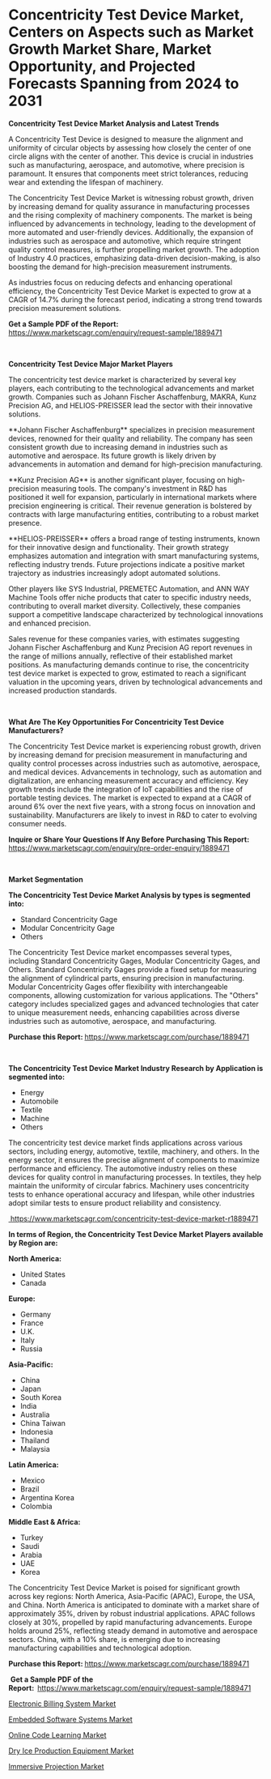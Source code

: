 <p><h1>Concentricity Test Device Market, Centers on Aspects such as Market Growth Market Share, Market Opportunity, and Projected Forecasts Spanning from 2024 to 2031</h1></p><p><strong>Concentricity Test Device Market Analysis and Latest Trends</strong></p>
<p><p>A Concentricity Test Device is designed to measure the alignment and uniformity of circular objects by assessing how closely the center of one circle aligns with the center of another. This device is crucial in industries such as manufacturing, aerospace, and automotive, where precision is paramount. It ensures that components meet strict tolerances, reducing wear and extending the lifespan of machinery.</p><p>The Concentricity Test Device Market is witnessing robust growth, driven by increasing demand for quality assurance in manufacturing processes and the rising complexity of machinery components. The market is being influenced by advancements in technology, leading to the development of more automated and user-friendly devices. Additionally, the expansion of industries such as aerospace and automotive, which require stringent quality control measures, is further propelling market growth. The adoption of Industry 4.0 practices, emphasizing data-driven decision-making, is also boosting the demand for high-precision measurement instruments. </p><p>As industries focus on reducing defects and enhancing operational efficiency, the Concentricity Test Device Market is expected to grow at a CAGR of 14.7% during the forecast period, indicating a strong trend towards precision measurement solutions.</p></p>
<p><strong>Get a Sample PDF of the Report:&nbsp;</strong> <a href="https://www.marketscagr.com/enquiry/request-sample/1889471?utm_campaign=1436&utm_medium=2&utm_source=Github&utm_content=ia&utm_term=24102024&utm_id=concentricity-test-device">https://www.marketscagr.com/enquiry/request-sample/1889471</a></p>
<p>&nbsp;</p>
<p><strong>Concentricity Test Device Major Market Players</strong></p>
<p><p>The concentricity test device market is characterized by several key players, each contributing to the technological advancements and market growth. Companies such as Johann Fischer Aschaffenburg, MAKRA, Kunz Precision AG, and HELIOS-PREISSER lead the sector with their innovative solutions.</p><p>**Johann Fischer Aschaffenburg** specializes in precision measurement devices, renowned for their quality and reliability. The company has seen consistent growth due to increasing demand in industries such as automotive and aerospace. Its future growth is likely driven by advancements in automation and demand for high-precision manufacturing.</p><p>**Kunz Precision AG** is another significant player, focusing on high-precision measuring tools. The company's investment in R&D has positioned it well for expansion, particularly in international markets where precision engineering is critical. Their revenue generation is bolstered by contracts with large manufacturing entities, contributing to a robust market presence.</p><p>**HELIOS-PREISSER** offers a broad range of testing instruments, known for their innovative design and functionality. Their growth strategy emphasizes automation and integration with smart manufacturing systems, reflecting industry trends. Future projections indicate a positive market trajectory as industries increasingly adopt automated solutions.</p><p>Other players like SYS Industrial, PREMETEC Automation, and ANN WAY Machine Tools offer niche products that cater to specific industry needs, contributing to overall market diversity. Collectively, these companies support a competitive landscape characterized by technological innovations and enhanced precision.</p><p>Sales revenue for these companies varies, with estimates suggesting Johann Fischer Aschaffenburg and Kunz Precision AG report revenues in the range of millions annually, reflective of their established market positions. As manufacturing demands continue to rise, the concentricity test device market is expected to grow, estimated to reach a significant valuation in the upcoming years, driven by technological advancements and increased production standards.</p></p>
<p>&nbsp;</p>
<p><strong>What Are The Key Opportunities For Concentricity Test Device Manufacturers?</strong></p>
<p><p>The Concentricity Test Device market is experiencing robust growth, driven by increasing demand for precision measurement in manufacturing and quality control processes across industries such as automotive, aerospace, and medical devices. Advancements in technology, such as automation and digitalization, are enhancing measurement accuracy and efficiency. Key growth trends include the integration of IoT capabilities and the rise of portable testing devices. The market is expected to expand at a CAGR of around 6% over the next five years, with a strong focus on innovation and sustainability. Manufacturers are likely to invest in R&D to cater to evolving consumer needs.</p></p>
<p><strong>Inquire or Share Your Questions If Any Before Purchasing This Report:</strong> <a href="https://www.marketscagr.com/enquiry/pre-order-enquiry/1889471?utm_campaign=1436&utm_medium=2&utm_source=Github&utm_content=ia&utm_term=24102024&utm_id=concentricity-test-device">https://www.marketscagr.com/enquiry/pre-order-enquiry/1889471</a></p>
<p>&nbsp;</p>
<p><strong>Market Segmentation</strong></p>
<p><strong>The Concentricity Test Device Market Analysis by types is segmented into:</strong></p>
<p><ul><li>Standard Concentricity Gage</li><li>Modular Concentricity Gage</li><li>Others</li></ul></p>
<p><p>The Concentricity Test Device market encompasses several types, including Standard Concentricity Gages, Modular Concentricity Gages, and Others. Standard Concentricity Gages provide a fixed setup for measuring the alignment of cylindrical parts, ensuring precision in manufacturing. Modular Concentricity Gages offer flexibility with interchangeable components, allowing customization for various applications. The "Others" category includes specialized gages and advanced technologies that cater to unique measurement needs, enhancing capabilities across diverse industries such as automotive, aerospace, and manufacturing.</p></p>
<p><strong>Purchase this Report:&nbsp;</strong><a href="https://www.marketscagr.com/purchase/1889471?utm_campaign=1436&utm_medium=2&utm_source=Github&utm_content=ia&utm_term=24102024&utm_id=concentricity-test-device">https://www.marketscagr.com/purchase/1889471</a></p>
<p>&nbsp;</p>
<p><strong>The Concentricity Test Device Market Industry Research by Application is segmented into:</strong></p>
<p><ul><li>Energy</li><li>Automobile</li><li>Textile</li><li>Machine</li><li>Others</li></ul></p>
<p><p>The concentricity test device market finds applications across various sectors, including energy, automotive, textile, machinery, and others. In the energy sector, it ensures the precise alignment of components to maximize performance and efficiency. The automotive industry relies on these devices for quality control in manufacturing processes. In textiles, they help maintain the uniformity of circular fabrics. Machinery uses concentricity tests to enhance operational accuracy and lifespan, while other industries adopt similar tests to ensure product reliability and consistency.</p></p>
<p><a href="https://www.marketscagr.com/concentricity-test-device-market-r1889471?utm_campaign=1436&utm_medium=2&utm_source=Github&utm_content=ia&utm_term=24102024&utm_id=concentricity-test-device">&nbsp;https://www.marketscagr.com/concentricity-test-device-market-r1889471</a></p>
<p><strong>In terms of Region, the Concentricity Test Device Market Players available by Region are:</strong></p>
<p>
    <p> <strong> North America: </strong>
        <ul>
            <li>United States</li>
            <li>Canada</li>
        </ul>
        </p> 
    <p> <strong> Europe: </strong>
        <ul>
            <li>Germany</li>
            <li>France</li>
            <li>U.K.</li>
            <li>Italy</li>
            <li>Russia</li>
        </ul>
        </p> 
    <p> <strong> Asia-Pacific: </strong>
        <ul>
            <li>China</li>
            <li>Japan</li>
            <li>South Korea</li>
            <li>India</li>
            <li>Australia</li>
            <li>China Taiwan</li>
            <li>Indonesia</li>
            <li>Thailand</li>
            <li>Malaysia</li>
        </ul>
        </p> 
    <p> <strong> Latin America: </strong>
        <ul>
            <li>Mexico</li>
            <li>Brazil</li>
            <li>Argentina Korea</li>
            <li>Colombia</li>
        </ul>
        </p> 
    <p> <strong> Middle East & Africa: </strong>
        <ul>
            <li>Turkey</li>
            <li>Saudi</li>
            <li>Arabia</li>
            <li>UAE</li>
            <li>Korea</li>
        </ul>
    </p>
    </p>
<p><p>The Concentricity Test Device Market is poised for significant growth across key regions: North America, Asia-Pacific (APAC), Europe, the USA, and China. North America is anticipated to dominate with a market share of approximately 35%, driven by robust industrial applications. APAC follows closely at 30%, propelled by rapid manufacturing advancements. Europe holds around 25%, reflecting steady demand in automotive and aerospace sectors. China, with a 10% share, is emerging due to increasing manufacturing capabilities and technological adoption.</p></p>
<p><strong>Purchase this Report: </strong><a href="https://www.marketscagr.com/purchase/1889471?utm_campaign=1436&utm_medium=2&utm_source=Github&utm_content=ia&utm_term=24102024&utm_id=concentricity-test-device">https://www.marketscagr.com/purchase/1889471</a></p>
<p>&nbsp;<strong>Get a Sample PDF of the Report:&nbsp;&nbsp;</strong><a href="https://www.marketscagr.com/enquiry/request-sample/1889471?utm_campaign=1436&utm_medium=2&utm_source=Github&utm_content=ia&utm_term=24102024&utm_id=concentricity-test-device">https://www.marketscagr.com/enquiry/request-sample/1889471</a></p>
<p><strong></strong></p>
<p><p><a href="https://www.linkedin.com/pulse/strategic-roadmap-global-electronic-billing-system-market-axdee?utm_campaign=1436&utm_medium=2&utm_source=Github&utm_content=ia&utm_term=24102024&utm_id=concentricity-test-device">Electronic Billing System Market</a></p><p><a href="https://www.linkedin.com/pulse/embedded-software-systems-market-size-share-analysis-growth-xxate?utm_campaign=1436&utm_medium=2&utm_source=Github&utm_content=ia&utm_term=24102024&utm_id=concentricity-test-device">Embedded Software Systems Market</a></p><p><a href="https://www.linkedin.com/pulse/global-online-code-learning-market-forecast-2024-2031-vy15e?utm_campaign=1436&utm_medium=2&utm_source=Github&utm_content=ia&utm_term=24102024&utm_id=concentricity-test-device">Online Code Learning Market</a></p><p><a href="https://issuu.com/reportprime-2/docs/dry-ice-production-equipment-market_94559c471d6de5?utm_campaign=1436&utm_medium=2&utm_source=Github&utm_content=ia&utm_term=24102024&utm_id=concentricity-test-device">Dry Ice Production Equipment Market</a></p><p><a href="https://www.linkedin.com/pulse/immersive-projection-market-emerging-trends-future-rtdhe?utm_campaign=1436&utm_medium=2&utm_source=Github&utm_content=ia&utm_term=24102024&utm_id=concentricity-test-device">Immersive Projection Market</a></p></p>